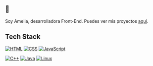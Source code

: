 ## 👋
Soy Amelia, desarrolladora Front-End. Puedes ver mis proyectos [aquí](https:).

## Tech Stack
[![HTML](https://img.shields.io/badge/HTML-E34F26?style=flat-square&logo=html5&logoColor=white)](#)
[![CSS](https://img.shields.io/badge/CSS-1572B6?style=flat-square&logo=css3&logoColor=white)](#)
[![JavaScript](https://img.shields.io/badge/JavaScript-F7DF1E?style=flat-square&logo=javascript&logoColor=black)](#)

[![C++](https://img.shields.io/badge/C%2B%2B-00599C?style=flat-square&logo=c%2B%2B&logoColor=white)](#)
[![Java](https://img.shields.io/badge/Java-007396?style=flat-square&logo=java&logoColor=white)](#)
[![Linux](https://img.shields.io/badge/Linux-FCC624?style=flat-square&logo=linux&logoColor=black)](#)









